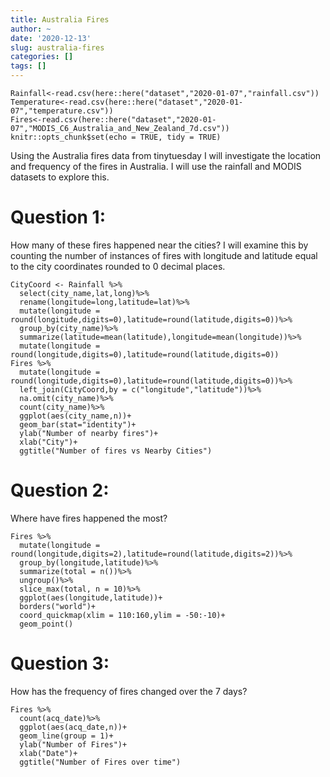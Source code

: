 ```yaml
---
title: Australia Fires
author: ~
date: '2020-12-13'
slug: australia-fires
categories: []
tags: []
---
```

```{r}
Rainfall<-read.csv(here::here("dataset","2020-01-07","rainfall.csv"))
Temperature<-read.csv(here::here("dataset","2020-01-07","temperature.csv"))
Fires<-read.csv(here::here("dataset","2020-01-07","MODIS_C6_Australia_and_New_Zealand_7d.csv"))
knitr::opts_chunk$set(echo = TRUE, tidy = TRUE)
```
Using the Australia fires data from tinytuesday I will investigate the location and frequency of the fires in Australia. I will use the rainfall and MODIS datasets to explore this.

# Question 1:
How many of these fires happened near the cities? I will examine this by counting the number of instances of fires with longitude and latitude equal to the city coordinates rounded to 0 decimal places.
```{r}
CityCoord <- Rainfall %>%
  select(city_name,lat,long)%>%
  rename(longitude=long,latitude=lat)%>%
  mutate(longitude = round(longitude,digits=0),latitude=round(latitude,digits=0))%>%
  group_by(city_name)%>%
  summarize(latitude=mean(latitude),longitude=mean(longitude))%>%
  mutate(longitude = round(longitude,digits=0),latitude=round(latitude,digits=0))
Fires %>%
  mutate(longitude = round(longitude,digits=0),latitude=round(latitude,digits=0))%>%
  left_join(CityCoord,by = c("longitude","latitude"))%>%
  na.omit(city_name)%>%
  count(city_name)%>%
  ggplot(aes(city_name,n))+
  geom_bar(stat="identity")+
  ylab("Number of nearby fires")+
  xlab("City")+
  ggtitle("Number of fires vs Nearby Cities")
```
# Question 2:
Where have fires happened the most?
```{r}
Fires %>%
  mutate(longitude = round(longitude,digits=2),latitude=round(latitude,digits=2))%>%
  group_by(longitude,latitude)%>%
  summarize(total = n())%>%
  ungroup()%>%
  slice_max(total, n = 10)%>%
  ggplot(aes(longitude,latitude))+
  borders("world")+
  coord_quickmap(xlim = 110:160,ylim = -50:-10)+
  geom_point()
```
# Question 3:
How has the frequency of fires changed over the 7 days?
```{r}
Fires %>%
  count(acq_date)%>%
  ggplot(aes(acq_date,n))+
  geom_line(group = 1)+
  ylab("Number of Fires")+
  xlab("Date")+
  ggtitle("Number of Fires over time")
```